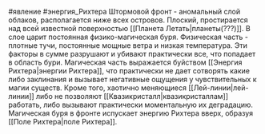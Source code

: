 #явление #энергия_Рихтера 
Штормовой фронт - аномальный слой облаков, располагается ниже всех островов. Плоский, простирается над всей известной поверхностью [[Планета Летать|планеты(???)]]. В слое царит постоянная физико-магическая буря. Физическая часть - плотные тучи, постоянные мощные ветра и низкая температура. Эти факторы в сумме разрушают и убивают практически все, что попадает в область бури. Магическая часть выражается буйством [[Энергия Рихтера|энергии Рихтера]], что практически не дает сотворять какие либо заклинания и вызывает негативные ощущения у чувствительных к магии существ. Кроме того, хаотично меняющиеся [[Лей-линии|лей-линии]] либо не позволяют [[Квазикристалл|квазикристаллам]] работать, либо вызывают практически моментальную их деградацию. Магическая буря в фронте испускает энергию Рихтера вверх, образуя [[Поле Рихтера|поле Рихтера]].